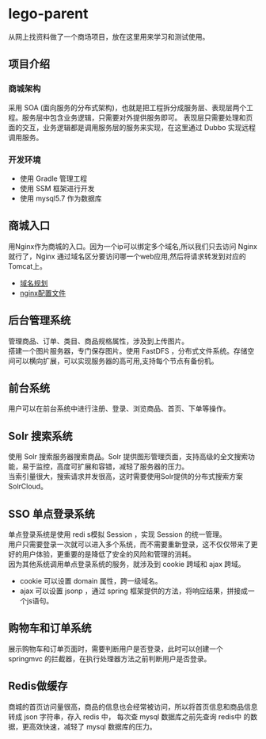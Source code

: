# lego-parent

从网上找资料做了一个商场项目，放在这里用来学习和测试使用。

## 项目介绍

### 商城架构

采用 SOA (面向服务的分布式架构)，也就是把工程拆分成服务层、表现层两个工程。服务层中包含业务逻辑，只需要对外提供服务即可。
表现层只需要处理和页面的交互，业务逻辑都是调用服务层的服务来实现，在这里通过 Dubbo 实现远程调用服务。

### 开发环境

* 使用 Gradle 管理工程
* 使用 SSM 框架进行开发
* 使用 mysql5.7 作为数据库

## 商城入口

用Nginx作为商城的入口。因为一个ip可以绑定多个域名,所以我们只去访问 Nginx 就行了，Nginx 通过域名区分要访问哪一个web应用,然后将请求转发到对应的 Tomcat上。
* [域名规划](https://github.com/Chegod/lego-parent/blob/master/otherResources/nginx.conf)
* [nginx配置文件](https://github.com/Chegod/lego-parent/blob/master/otherResources/%E4%B9%90%E8%B4%AD%E5%95%86%E5%9F%8Ehosts%E6%96%87%E4%BB%B6.txt)

## 后台管理系统

管理商品、订单、类目、商品规格属性，涉及到上传图片。<br>
搭建一个图片服务器，专门保存图片。使用 FastDFS ，分布式文件系统。存储空间可以横向扩展，可以实现服务器的高可用,支持每个节点有备份机。

## 前台系统

用户可以在前台系统中进行注册、登录、浏览商品、首页、下单等操作。

## Solr 搜索系统

使用 Solr 搜索服务器搜索商品。Solr 提供图形管理页面，支持高级的全文搜索功能，易于监控，高度可扩展和容错，减轻了服务器的压力。<br>
当索引量很大，搜索请求并发很高，这时需要使用Solr提供的分布式搜索方案 SolrCloud。


## SSO 单点登录系统

单点登录系统是使用 redi s模拟 Session ，实现 Session 的统一管理。<br>
用户只需要登录一次就可以进入多个系统，而不需要重新登录，这不仅仅带来了更好的用户体验，更重要的是降低了安全的风险和管理的消耗。<br>
因为其他系统调用单点登录系统的服务，就涉及到 cookie 跨域和 ajax 跨域。
* cookie 可以设置 domain 属性，跨一级域名。
* ajax 可以设置 jsonp ，通过 spring 框架提供的方法，将响应结果，拼接成一个js语句。

## 购物车和订单系统

展示购物车和订单页面时，需要判断用户是否登录，此时可以创建一个 springmvc 的拦截器，在执行处理器方法之前判断用户是否登录。

## Redis做缓存

商城的首页访问量很高，商品的信息也会经常被访问，所以将首页信息和商品信息转成 json 字符串，存入 redis 中，
每次查 mysql 数据库之前先查询 redis中 的数据，更高效快速，减轻了 mysql 数据库的压力。
